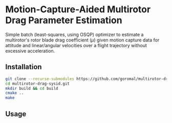 # Motion-Capture-Aided Multirotor Drag Parameter Estimation

Simple batch (least-squares, using OSQP) optimizer to estimate a multirotor's rotor blade drag coefficient ($\mu$) given motion capture data for attitude and linear/angular velocities over a flight trajectory without excessive acceleration.

## Installation

```bash
git clone --recurse-submodules https://github.com/goromal/multirotor-drag-sysid.git
cd multirotor-drag-sysid.git
mkdir build && cd build
cmake ..
make
```

## Usage


